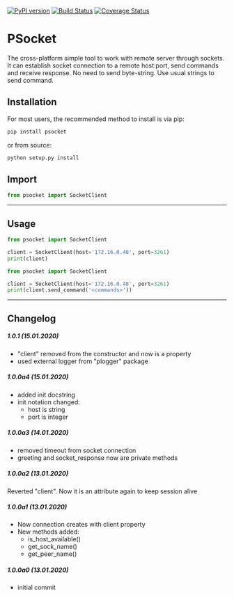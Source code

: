 [![PyPI version](https://badge.fury.io/py/psocket.svg)](https://badge.fury.io/py/psocket)
[![Build Status](https://travis-ci.org/c-pher/PSocket.svg?branch=master)](https://travis-ci.org/c-pher/PSocket)
[![Coverage Status](https://coveralls.io/repos/github/c-pher/PSocket/badge.svg?branch=master)](https://coveralls.io/github/c-pher/PSocket?branch=master)


# PSocket
The cross-platform simple tool to work with remote server through sockets. 
It can establish socket connection to a remote host:port, send commands and receive response.
No need to send byte-string. Use usual strings to send command.

## Installation
For most users, the recommended method to install is via pip:
```cmd
pip install psocket
```

or from source:

```cmd
python setup.py install
```

## Import
```python
from psocket import SocketClient
```
---
## Usage
```python
from psocket import SocketClient

client = SocketClient(host='172.16.0.48', port=3261)
print(client)
```
```python
from psocket import SocketClient

client = SocketClient(host='172.16.0.48', port=3261)
print(client.send_command('<commands>'))
```

---

## Changelog
##### 1.0.1 (15.01.2020)
- "client" removed from the constructor and now is a property
- used external logger from "plogger" package

##### 1.0.0a4 (15.01.2020)
- added init docstring
- init notation changed:
    - host is string
    - port is integer

##### 1.0.0a3 (14.01.2020)
- removed timeout from socket connection
- greeting and socket_response now are private methods

##### 1.0.0a2 (13.01.2020)
Reverted "client". Now it is an attribute again to keep session alive 

##### 1.0.0a1 (13.01.2020)
- Now connection creates with client property
- New methods added:
    - is_host_available() 
    - get_sock_name()
    - get_peer_name()

##### 1.0.0a0 (13.01.2020)
- initial commit
